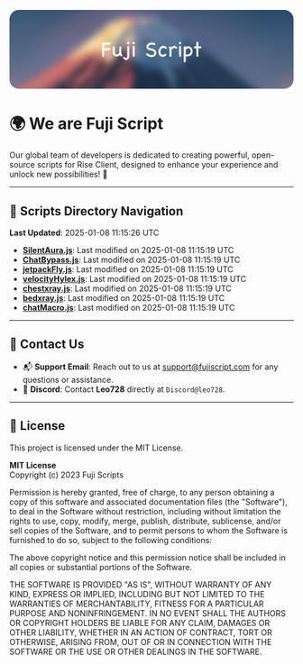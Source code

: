![Banner](.github/b.webp)

# 🌍 **We are Fuji Script**

Our global team of developers is dedicated to creating powerful, open-source scripts for Rise Client, designed to enhance your experience and unlock new possibilities! 🌟

---
<!-- SCRIPTS_NAVIGATION_START -->
## 📂 **Scripts Directory Navigation**

**Last Updated**: 2025-01-08 11:15:26 UTC

- **[SilentAura.js](scripts/SilentAura.js)**: Last modified on 2025-01-08 11:15:19 UTC
- **[ChatBypass.js](scripts/ChatBypass.js)**: Last modified on 2025-01-08 11:15:19 UTC
- **[jetpackFly.js](scripts/jetpackFly.js)**: Last modified on 2025-01-08 11:15:19 UTC
- **[velocityHylex.js](scripts/velocityHylex.js)**: Last modified on 2025-01-08 11:15:19 UTC
- **[chestxray.js](scripts/chestxray.js)**: Last modified on 2025-01-08 11:15:19 UTC
- **[bedxray.js](scripts/bedxray.js)**: Last modified on 2025-01-08 11:15:19 UTC
- **[chatMacro.js](scripts/chatMacro.js)**: Last modified on 2025-01-08 11:15:19 UTC

<!-- SCRIPTS_NAVIGATION_END -->

---

## 💬 **Contact Us**  
- 📬 **Support Email**: Reach out to us at [support@fujiscript.com](mailto:support@fujiscript.com) for any questions or assistance.  
- 💬 **Discord**: Contact **Leo728** directly at `Discord@leo728`.

---

## 📜 **License**

This project is licensed under the MIT License.  

**MIT License**  
Copyright (c) 2023 Fuji Scripts  

Permission is hereby granted, free of charge, to any person obtaining a copy of this software and associated documentation files (the "Software"), to deal in the Software without restriction, including without limitation the rights to use, copy, modify, merge, publish, distribute, sublicense, and/or sell copies of the Software, and to permit persons to whom the Software is furnished to do so, subject to the following conditions:  

The above copyright notice and this permission notice shall be included in all copies or substantial portions of the Software.  

THE SOFTWARE IS PROVIDED "AS IS", WITHOUT WARRANTY OF ANY KIND, EXPRESS OR IMPLIED, INCLUDING BUT NOT LIMITED TO THE WARRANTIES OF MERCHANTABILITY, FITNESS FOR A PARTICULAR PURPOSE AND NONINFRINGEMENT. IN NO EVENT SHALL THE AUTHORS OR COPYRIGHT HOLDERS BE LIABLE FOR ANY CLAIM, DAMAGES OR OTHER LIABILITY, WHETHER IN AN ACTION OF CONTRACT, TORT OR OTHERWISE, ARISING FROM, OUT OF OR IN CONNECTION WITH THE SOFTWARE OR THE USE OR OTHER DEALINGS IN THE SOFTWARE.  
